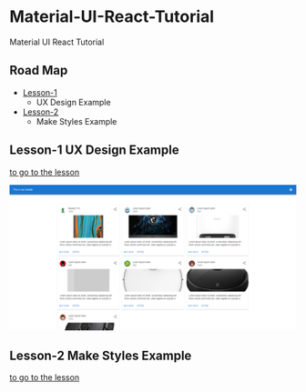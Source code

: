 # Material-UI-React-Tutorial
Material UI React Tutorial

## Road Map

- [Lesson-1](#lesson-1)
    - UX Design Example
- [Lesson-2](#lesson-2)
    - Make Styles Example


## Lesson-1 UX Design Example  <a name="lesson-1"></a>

[to go to the lesson](ux-design)

![github](ux-design/readme-img/capture.PNG)

## Lesson-2 Make Styles Example  <a name="lesson-2"></a>

[to go to the lesson](make-styles)



